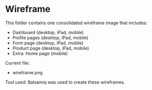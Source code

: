 # Wireframe

This folder contains one consolidated wireframe image that includes:

- Dashboard (desktop, iPad, mobile)
- Profile pages (desktop, iPad, mobile)
- Form page (desktop, iPad, mobile)
- Product page (desktop, iPad, mobile)
- Extra: Home page (mobile)

Current file:

- wireframe.png

Tool used: Balsamiq was used to create these wireframes.
